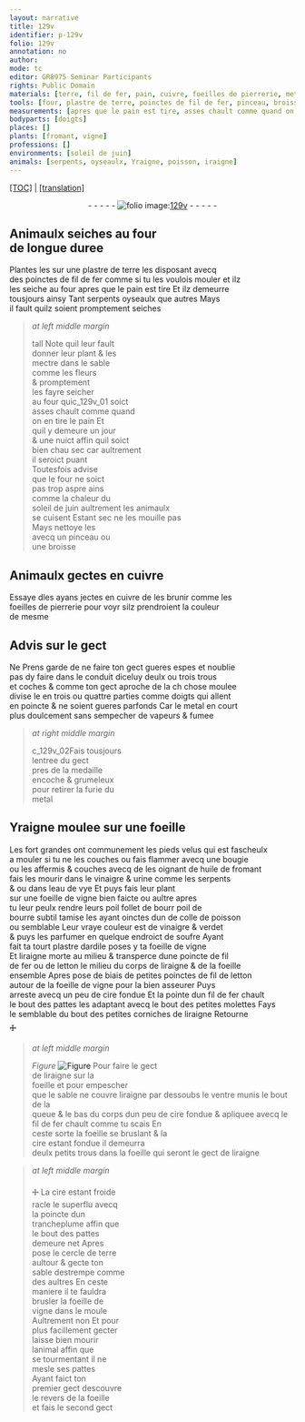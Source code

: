 ```yaml
---
layout: narrative
title: 129v
identifier: p-129v
folio: 129v
annotation: no
author:
mode: tc
editor: GR8975 Seminar Participants
rights: Public Domain
materials: [terre, fil de fer, pain, cuivre, foeilles de pierrerie, metal, huile de fromant, vinaigre, urine, eau de vye, poil de bourre subtil tamise, colle de poisson, verdet, soufre, ardile, fil de fer ou de letton, fil de letton, cire]
tools: [four, plastre de terre, poinctes de fil de fer, pinceau, broisse, bougie, tamise, plastre dardile, poincte de fil de fer ou de letton, petites poinctes de fil de letton, pointe dun fil de fer chault, petites molettes, fil de fer chault, trancheplume, cercle de terre, moule]
measurements: [apres que le pain est tire, asses chault comme quand on en tire le pain, un jour & une nuict, comme la chaleur du soleil de juin]
bodyparts: [doigts]
places: []
plants: [fromant, vigne]
professions: []
environments: [soleil de juin]
animals: [serpents, oyseaulx, Yraigne, poisson, iraigne]
---
```


 <p><a href="{{ site.baseurl }}/diplomatic/">[TOC]</a> | <a href="{{ site.baseurl }}/texts/p-129v_tl/" target="_blank">[translation]</a></p><div class="folio" align="center">- - - - - <a href="http://gallica.bnf.fr/ark:/12148/btv1b10500001g/f264.item.r=" target="_blank"><img src="https://cu-mkp.github.io/2017-workshop-edition/assets/photo-icon.png" alt="folio image: " style="display:inline-block; margin-bottom:-3px;"/>129v</a> - - - - - </div>  
  

## Animaulx seiches au <span class="tl">four</span><br/> <span class="tmp">de longue duree</span>

 
Plantes les sur une <span class="tl">plastre de <span class="m">terre</span></span> les disposant avecq<br/> des <span class="tl">poinctes de <span class="m">fil de fer</span></span> co<span class="exp">mm</span>e si tu les voulois mouler et <span class="del">ilz</span><br/> les seiche au <span class="tl">four</span> <span class="ms">apres que le <span class="m">pain</span> est tire</span> Et ilz demeurre<br/> tousjours ainsy Tant <span class="al">serpents</span> <span class="al">oyseaulx</span> que autres Mays<br/> il fault quilz soient promptem<span class="exp">ent</span> seiches
 
> *at left middle margin*
> 
> 
>   tall Note quil leur fault<br/> donner leur plant & les<br/> mectre dans le sable<br/> co<span class="exp">mm</span>e les fleurs<br/> & promptement<br/> les fayre seicher<br/> au <span class="tl">four</span> quic_129v_01 soict<br/> <span class="ms">asses chault co<span class="exp">mm</span>e quand<br/> on en tire le <span class="m">pain</span></span> Et<br/> quil y demeure <span class="ms"><span class="tmp">un jour<br/> & une nuict</span></span> affin quil soict<br/> bien <span class="del">chau</span> sec car aultrem<span class="exp">ent</span><br/> il seroict <span class="sn">puant</span><br/> Toutesfois advise<br/> que le <span class="tl">four</span> ne soict<br/> pas trop aspre ains<br/> <span class="ms">co<span class="exp">mm</span>e la chaleur du<br/> <span class="env">soleil de <span class="tmp">juin</span></span></span> aultrem<span class="exp">ent</span> les animaulx<br/> se cuisent Estant sec ne les mouille pas<br/> Mays nettoye les<br/> avecq un <span class="tl">pinceau</span> ou<br/> une <span class="tl">broisse</span>
 
 
  

## Animaulx gectes en <span class="m">cuivre</span>

 
Essaye <span class="del">d</span>les ayans jectes en <span class="m">cuivre</span> de les brunir co<span class="exp">mm</span>e les<br/> <span class="m">foeilles de pierrerie</span> pour voyr silz prendroient la couleur<br/> de mesme
 
 
  

## Advis sur le gect

 
<span class="del">Ne</span> Prens garde de ne faire ton gect gueres espes et noublie<br/> pas dy faire dans le conduit diceluy deulx ou trois trous<br/> et coches & comme ton gect aproche de la <span class="del">ch</span> chose moulee<br/> divise le en trois ou quattre parties comme <span class="bp">doigts</span> qui allent<br/> en poincte & ne soient gueres parfonds Car le <span class="m">metal</span> en court<br/> plus doulcement sans sempecher de vapeurs & fumee
 
> *at right middle margin*
> 
> 
>   c_129v_02Fais tousjours<br/> lentree du gect<br/> pres de la medaille<br/> encoche & grumeleux<br/> pour retirer la furie du<br/> <span class="m">metal</span>
 
 
  

## <span class="al">Yraigne</span> moulee sur une foeille

 
 Les <span class="add">fort</span> grandes ont communem<span class="exp">ent</span> les pieds velus qui est fascheulx<br/> a mouler si tu ne les couches ou fais flammer avecq une <span class="tl">bougie</span><br/> ou les affermis & couches <span class="del">avecq de</span> les oigna<span class="exp">n</span>t de <span class="m">huile de <span class="pa">froma<span class="exp">n</span>t</span></span><br/> fais les mourir dans le <span class="m">vinaigre</span> & <span class="m">urine</span> co<span class="exp">mm</span>e les <span class="al">serpents</span><br/> <span class="del">&</span> ou dans l<span class="m">eau de vye</span> Et puys fais leur plant<br/> sur une foeille de <span class="pa">vigne</span> bien faicte ou aultre apres<br/> tu leur peulx rendre leurs poil follet de <span class="del">bourr</span> <span class="m">poil de<br/> bourre subtil <span class="tl">tamise</span></span> les ayant oinctes <span class="del">dun</span> de <span class="m">colle de <span class="al">poisson</span></span><br/> ou semblable Leur vraye couleur est de <span class="m">vinaigre</span> & <span class="m">verdet</span><br/> & puys les parfumer en quelque endroict de <span class="m">soufre</span> Ayant<br/> fait ta <span class="del">tourt</span> <span class="tl">plastre d<span class="m">ardile</span></span> poses y ta foeille de <span class="pa">vigne</span><br/> Et l<span class="al">iraigne</span> morte au milieu & transperce dune <span class="tl">poincte de <span class="m">fil<br/> de fer ou de letton</span></span> le milieu du corps de l<span class="al">iraigne</span> & de la foeille<br/> ensemble Apres pose de biais de <span class="tl">petites poinctes de <span class="m">fil de letton</span></span><br/> autour de la foeille de <span class="pa">vigne</span> pour la bien asseurer Puys<br/> arreste avecq un peu de <span class="m">cire</span> fondue Et la <span class="tl">pointe dun <span class="m">fil de fer</span> chault</span><br/> le bout des pattes les adaptant avecq le bout des <span class="tl">petites molettes</span> Fays<br/> le semblable du bout des petites corniches de l<span class="al">iraigne</span> Retourne<br/> 🜊
 
> *at left middle margin*
> 
> 
>   
> *Figure*
> <a href="https://drive.google.com/open?id=0B9-oNrvWdlO5Sk9tdno1ODBqdms" target="_blank"><img src="https://cu-mkp.github.io/GR8975-edition/assets/photo-icon.png" alt="Figure" style="display:inline-block; margin-bottom:-3px;"/></a>
 <span class="add">Pour faire le gect<br/> de l<span class="al">iraigne</span> sur la<br/> foeille et pour empescher<br/> que le sable ne couvre l<span class="al">iraigne</span> par dessoubs le ventre munis le bout de la<br/> queue & le bas du corps dun peu de <span class="m">cire</span> fondue & apliquee avecq le <span class="tl"><span class="m">fil de fer</span> chault</span> co<span class="exp">mm</span>e tu scais En<br/> ceste sorte la foeille se bruslant & la<br/> <span class="m">cire</span> estant fondue il demeurra<br/> deulx petits trous dans la foeille qui seront le gect de l<span class="al">iraigne</span></span> 
 
> *at left middle margin*
> 
> 
>   🜊 La <span class="m">cire</span> estant froide<br/> racle le superflu avecq<br/> la poincte dun<br/> <span class="tl">trancheplume</span> affin que<br/> le bout des pattes<br/> demeure net Apres<br/> pose le <span class="tl">cercle de <span class="m">terre</span></span><br/> aultour & gecte ton<br/> sable destrempe comme<br/> des aultres En ceste<br/> maniere il te fauldra<br/> brusler la foeille de<br/> <span class="pa">vigne</span> dans le <span class="tl">moule</span><br/> Aultrem<span class="exp">ent</span> non Et pour<br/> plus facillem<span class="exp">ent</span> gecter<br/> laisse bien mourir<br/> lanimal affin que<br/> se tourmentant il ne<br/> mesle ses pattes<br/> Ayant faict ton<br/> premier gect descouvre<br/> le revers de la foeille<br/> et fais le second gect
 
 